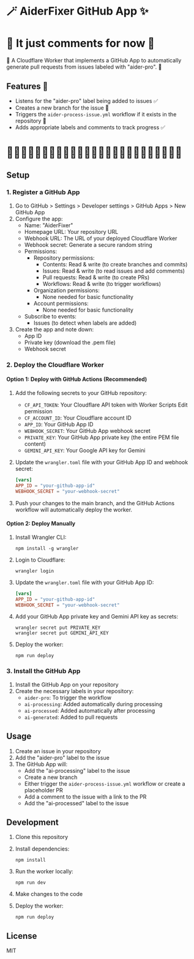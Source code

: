 # 🪄 AiderFixer GitHub App ✨ 
# 🚧 It just comments for now 🚧

🚧 A Cloudflare Worker that implements a GitHub App to automatically generate pull requests from issues labeled with "aider-pro". 🚧

## Features 🚧

- Listens for the "aider-pro" label being added to issues ✅
- Creates a new branch for the issue 🚧
- Triggers the `aider-process-issue.yml` workflow if it exists in the repository 🚧
- Adds appropriate labels and comments to track progress ✅

# 🚧🚧🚧🚧🚧🚧🚧🚧🚧🚧🚧🚧🚧🚧🚧🚧🚧🚧🚧🚧🚧🚧🚧🚧🚧

## Setup

### 1. Register a GitHub App

1. Go to GitHub > Settings > Developer settings > GitHub Apps > New GitHub App
2. Configure the app:
   - Name: "AiderFixer"
   - Homepage URL: Your repository URL
   - Webhook URL: The URL of your deployed Cloudflare Worker
   - Webhook secret: Generate a secure random string
   - Permissions:
     - Repository permissions:
       - Contents: Read & write (to create branches and commits)
       - Issues: Read & write (to read issues and add comments)
       - Pull requests: Read & write (to create PRs)
       - Workflows: Read & write (to trigger workflows)
     - Organization permissions:
       - None needed for basic functionality
     - Account permissions:
       - None needed for basic functionality
   - Subscribe to events:
     - Issues (to detect when labels are added)
3. Create the app and note down:
   - App ID
   - Private key (download the .pem file)
   - Webhook secret

### 2. Deploy the Cloudflare Worker

#### Option 1: Deploy with GitHub Actions (Recommended)

1. Add the following secrets to your GitHub repository:
   - `CF_API_TOKEN`: Your Cloudflare API token with Worker Scripts Edit permission
   - `CF_ACCOUNT_ID`: Your Cloudflare account ID
   - `APP_ID`: Your GitHub App ID
   - `WEBHOOK_SECRET`: Your GitHub App webhook secret
   - `PRIVATE_KEY`: Your GitHub App private key (the entire PEM file content)
   - `GEMINI_API_KEY`: Your Google API key for Gemini

2. Update the `wrangler.toml` file with your GitHub App ID and webhook secret:
   ```toml
   [vars]
   APP_ID = "your-github-app-id"
   WEBHOOK_SECRET = "your-webhook-secret"
   ```

3. Push your changes to the main branch, and the GitHub Actions workflow will automatically deploy the worker.

#### Option 2: Deploy Manually

1. Install Wrangler CLI:
   ```
   npm install -g wrangler
   ```

2. Login to Cloudflare:
   ```
   wrangler login
   ```

3. Update the `wrangler.toml` file with your GitHub App ID:
   ```toml
   [vars]
   APP_ID = "your-github-app-id"
   WEBHOOK_SECRET = "your-webhook-secret"
   ```

4. Add your GitHub App private key and Gemini API key as secrets:
   ```
   wrangler secret put PRIVATE_KEY
   wrangler secret put GEMINI_API_KEY
   ```

5. Deploy the worker:
   ```
   npm run deploy
   ```

### 3. Install the GitHub App

1. Install the GitHub App on your repository
2. Create the necessary labels in your repository:
   - `aider-pro`: To trigger the workflow
   - `ai-processing`: Added automatically during processing
   - `ai-processed`: Added automatically after processing
   - `ai-generated`: Added to pull requests

## Usage

1. Create an issue in your repository
2. Add the "aider-pro" label to the issue
3. The GitHub App will:
   - Add the "ai-processing" label to the issue
   - Create a new branch
   - Either trigger the `aider-process-issue.yml` workflow or create a placeholder PR
   - Add a comment to the issue with a link to the PR
   - Add the "ai-processed" label to the issue

## Development

1. Clone this repository
2. Install dependencies:
   ```
   npm install
   ```

3. Run the worker locally:
   ```
   npm run dev
   ```

4. Make changes to the code
5. Deploy the worker:
   ```
   npm run deploy
   ```

## License

MIT
